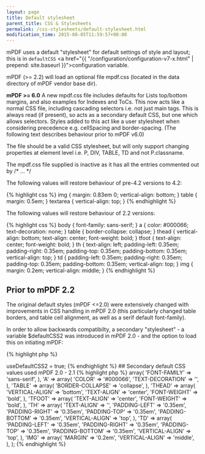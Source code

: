 ```yaml
---
layout: page
title: Default stylesheet
parent_title: CSS & Stylesheets
permalink: /css-stylesheets/default-stylesheet.html
modification_time: 2015-08-05T11:59:57+00:00
---
```


mPDF uses a default "stylesheet" for default settings of style and layout; this is in 
`defaultCSS` <a href="{{ "/configuration/configuration-v7-x.html" | prepend: site.baseurl }}">configuration variable</a>.

mPDF (>= 2.2) will load an optional file <span class="filename">mpdf.css</span> (located in the data directory of
mPDF vendor base dir).

**mPDF >= 6.0** A new mpdf.css file includes defaults for Lists top/bottom margins, and also examples for 
Indexes and ToCs. This now acts like a normal CSS file, including cascading selectors i.e. not just main tags. 
This is always read (if present), so acts as a secondary default CSS, but one which allows selectors. Styles added 
to this act like a user stylesheet when considering precedence e.g. cellSpacing and border-spacing. (The following 
text describes behaviour prior to mPDF v6.0)

The file should be a valid CSS stylesheet, but will only support changing properties at element level i.e. P, DIV, 
TABLE, TD and not P.classname.

The mpdf.css file supplied is inactive as it has all the entries commented out by /* ... */

The following values will restore behaviour of pre-4.2 versions to 4.2:

{% highlight css %}
    img { margin: 0.83em 0; vertical-align: bottom; }
    table { margin: 0.5em; }
    textarea { vertical-align: top; }
{% endhighlight %}

The following values will restore behaviour of 2.2 versions:

{% highlight css %}
    body {
        font-family: sans-serif;
    }
    a {
        color: #000066;
        text-decoration: none;
    }
    table {
        border-collapse: collapse;
    }
    thead {
        vertical-align: bottom;
        text-align: center;
        font-weight: bold;
    }
    tfoot {
        text-align: center;
        font-weight: bold;
    }
    th {
        text-align: left;
        padding-left: 0.35em;
        padding-right: 0.35em;
        padding-top: 0.35em;
        padding-bottom: 0.35em;
        vertical-align: top;
    }
    td {
        padding-left: 0.35em;
        padding-right: 0.35em;
        padding-top: 0.35em;
        padding-bottom: 0.35em;
        vertical-align: top;
    }
    img {
        margin: 0.2em;
        vertical-align: middle;
    }
{% endhighlight %}

## Prior to mPDF 2.2

The original default styles (mPDF <=2.0) were extensively changed with improvements in CSS handling in mPDF 2.0 
(this particularly changed table borders, and table cell alignment, as well as a serif default font-family).

In order to allow backwards compatibilty, a secondary "stylesheet" - a variable $defaultCSS2 was introduced in 
mPDF 2.0 - and the option to load this on intiating mPDF:

{% highlight php %}
<?php

$mpdf->useDefaultCSS2 = true;
{% endhighlight %}

## Secondary default CSS values used mPDF 2.0 - 2.1

{% highlight php %}
<?php

var $defaultCSS2 = array(
    'BODY' => array(
        'FONT-FAMILY' => 'sans-serif',
    ),
    'A' => array(
        'COLOR' => '#000066',
        'TEXT-DECORATION' => '',
    ),
    'TABLE' => array(
        'BORDER-COLLAPSE' => 'collapse',
    ),
    'THEAD' => array(
        'VERTICAL-ALIGN' => 'bottom',
        'TEXT-ALIGN' => 'center',
        'FONT-WEIGHT' => 'bold',
    ),
    'TFOOT' => array(
        'TEXT-ALIGN' => 'center',
        'FONT-WEIGHT' => 'bold',
    ),
    'TH' => array(
        'TEXT-ALIGN' => '',
        'PADDING-LEFT' => '0.35em',
        'PADDING-RIGHT' => '0.35em',
        'PADDING-TOP' => '0.35em',
        'PADDING-BOTTOM' => '0.35em',
        'VERTICAL-ALIGN' => 'top',
    ),
    'TD' => array(
        'PADDING-LEFT' => '0.35em',
        'PADDING-RIGHT' => '0.35em',
        'PADDING-TOP' => '0.35em',
        'PADDING-BOTTOM' => '0.35em',
        'VERTICAL-ALIGN' => 'top',
    ),
    'IMG' => array(
        'MARGIN' => '0.2em',
        'VERTICAL-ALIGN' => 'middle',
    ),
);
{% endhighlight %}
